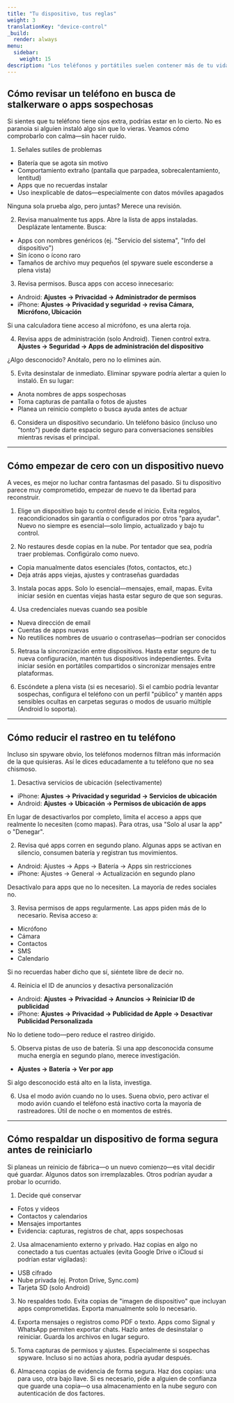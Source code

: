 ```yaml
---
title: "Tu dispositivo, tus reglas"
weight: 3
translationKey: "device-control"
_build:
  render: always
menu:
  sidebar:
    weight: 15
description: "Los teléfonos y portátiles suelen contener más de tu vida de lo que crees. Esta sección te ayuda a detectar riesgos ocultos, buscar rastreo y recuperar el control de forma segura—especialmente si el dispositivo fue un regalo o lo configuraron \"como favor\"."
---
```


## Cómo revisar un teléfono en busca de stalkerware o apps sospechosas

Si sientes que tu teléfono tiene ojos extra, podrías estar en lo cierto. No es paranoia si alguien instaló algo sin que lo vieras. Veamos cómo comprobarlo con calma—sin hacer ruido.

1. Señales sutiles de problemas

* Batería que se agota sin motivo
* Comportamiento extraño (pantalla que parpadea, sobrecalentamiento, lentitud)
* Apps que no recuerdas instalar
* Uso inexplicable de datos—especialmente con datos móviles apagados

Ninguna sola prueba algo, pero juntas? Merece una revisión.

2. Revisa manualmente tus apps. Abre la lista de apps instaladas. Desplázate lentamente. Busca:

* Apps con nombres genéricos (ej. "Servicio del sistema", "Info del dispositivo")
* Sin ícono o ícono raro
* Tamaños de archivo muy pequeños (el spyware suele esconderse a plena vista)

3. Revisa permisos. Busca apps con acceso innecesario:

* Android: **Ajustes → Privacidad → Administrador de permisos**
* iPhone: **Ajustes → Privacidad y seguridad → revisa Cámara, Micrófono, Ubicación**

Si una calculadora tiene acceso al micrófono, es una alerta roja.

4. Revisa apps de administración (solo Android). Tienen control extra. **Ajustes → Seguridad → Apps de administración del dispositivo**

¿Algo desconocido? Anótalo, pero no lo elimines aún.

5. Evita desinstalar de inmediato. Eliminar spyware podría alertar a quien lo instaló. En su lugar:

* Anota nombres de apps sospechosas
* Toma capturas de pantalla o fotos de ajustes
* Planea un reinicio completo o busca ayuda antes de actuar

6. Considera un dispositivo secundario. Un teléfono básico (incluso uno "tonto") puede darte espacio seguro para conversaciones sensibles mientras revisas el principal.

---

## Cómo empezar de cero con un dispositivo nuevo

A veces, es mejor no luchar contra fantasmas del pasado. Si tu dispositivo parece muy comprometido, empezar de nuevo te da libertad para reconstruir.

1. Elige un dispositivo bajo tu control desde el inicio. Evita regalos, reacondicionados sin garantía o configurados por otros "para ayudar". Nuevo no siempre es esencial—solo limpio, actualizado y bajo tu control.

2. No restaures desde copias en la nube. Por tentador que sea, podría traer problemas. Configúralo como nuevo.

* Copia manualmente datos esenciales (fotos, contactos, etc.)
* Deja atrás apps viejas, ajustes y contraseñas guardadas

3. Instala pocas apps. Solo lo esencial—mensajes, email, mapas. Evita iniciar sesión en cuentas viejas hasta estar seguro de que son seguras.

4. Usa credenciales nuevas cuando sea posible

* Nueva dirección de email
* Cuentas de apps nuevas
* No reutilices nombres de usuario o contraseñas—podrían ser conocidos

5. Retrasa la sincronización entre dispositivos. Hasta estar seguro de tu nueva configuración, mantén tus dispositivos independientes. Evita iniciar sesión en portátiles compartidos o sincronizar mensajes entre plataformas.

6. Escóndete a plena vista (si es necesario). Si el cambio podría levantar sospechas, configura el teléfono con un perfil "público" y mantén apps sensibles ocultas en carpetas seguras o modos de usuario múltiple (Android lo soporta).

---

## Cómo reducir el rastreo en tu teléfono

Incluso sin spyware obvio, los teléfonos modernos filtran más información de la que quisieras. Así le dices educadamente a tu teléfono que no sea chismoso.

1. Desactiva servicios de ubicación (selectivamente)

* iPhone: **Ajustes → Privacidad y seguridad → Servicios de ubicación**
* Android: **Ajustes → Ubicación → Permisos de ubicación de apps**

En lugar de desactivarlos por completo, limita el acceso a apps que realmente lo necesiten (como mapas). Para otras, usa "Solo al usar la app" o "Denegar".

2. Revisa qué apps corren en segundo plano. Algunas apps se activan en silencio, consumen batería y registran tus movimientos.

* Android: Ajustes → Apps → Batería → Apps sin restricciones
* iPhone: Ajustes → General → Actualización en segundo plano

Desactívalo para apps que no lo necesiten. La mayoría de redes sociales no.

3. Revisa permisos de apps regularmente. Las apps piden más de lo necesario. Revisa acceso a:

* Micrófono
* Cámara
* Contactos
* SMS
* Calendario

Si no recuerdas haber dicho que sí, siéntete libre de decir no.

4. Reinicia el ID de anuncios y desactiva personalización

* Android: **Ajustes → Privacidad → Anuncios → Reiniciar ID de publicidad**
* iPhone: **Ajustes → Privacidad → Publicidad de Apple → Desactivar Publicidad Personalizada**

No lo detiene todo—pero reduce el rastreo dirigido.

5. Observa pistas de uso de batería. Si una app desconocida consume mucha energía en segundo plano, merece investigación.

* **Ajustes → Batería → Ver por app**

Si algo desconocido está alto en la lista, investiga.

6. Usa el modo avión cuando no lo uses. Suena obvio, pero activar el modo avión cuando el teléfono está inactivo corta la mayoría de rastreadores. Útil de noche o en momentos de estrés.

---

## Cómo respaldar un dispositivo de forma segura antes de reiniciarlo

Si planeas un reinicio de fábrica—o un nuevo comienzo—es vital decidir qué guardar. Algunos datos son irremplazables. Otros podrían ayudar a probar lo ocurrido.

1. Decide qué conservar

* Fotos y videos
* Contactos y calendarios
* Mensajes importantes
* Evidencia: capturas, registros de chat, apps sospechosas

2. Usa almacenamiento externo y privado. Haz copias en algo no conectado a tus cuentas actuales (evita Google Drive o iCloud si podrían estar vigiladas):

* USB cifrado
* Nube privada (ej. Proton Drive, Sync.com)
* Tarjeta SD (solo Android)

3. No respaldes todo. Evita copias de "imagen de dispositivo" que incluyan apps comprometidas. Exporta manualmente solo lo necesario.

4. Exporta mensajes o registros como PDF o texto. Apps como Signal y WhatsApp permiten exportar chats. Hazlo antes de desinstalar o reiniciar. Guarda los archivos en lugar seguro.

5. Toma capturas de permisos y ajustes. Especialmente si sospechas spyware. Incluso si no actúas ahora, podría ayudar después.

6. Almacena copias de evidencia de forma segura. Haz dos copias: una para uso, otra bajo llave. Si es necesario, pide a alguien de confianza que guarde una copia—o usa almacenamiento en la nube seguro con autenticación de dos factores.
